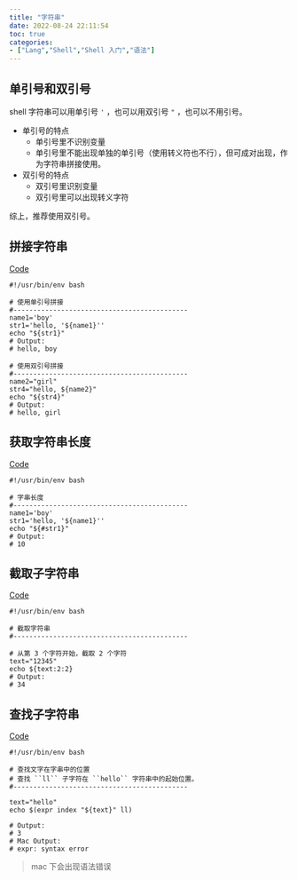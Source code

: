 ```yaml
---
title: "字符串"
date: 2022-08-24 22:11:54
toc: true
categories:
- ["Lang","Shell","Shell 入门","语法"]
---
```


## 单引号和双引号
shell 字符串可以用单引号 `'` ，也可以用双引号 `"` ，也可以不用引号。

- 单引号的特点 
   - 单引号里不识别变量
   - 单引号里不能出现单独的单引号（使用转义符也不行），但可成对出现，作为字符串拼接使用。
- 双引号的特点 
   - 双引号里识别变量
   - 双引号里可以出现转义字符

综上，推荐使用双引号。


## 拼接字符串
[Code](https://github.com/imvkmark/shell-get-started/blob/5c513c88f36bf6b9c474e12333d0d6776fa93b70/3_lang_ref/2_types/string/join.sh)
```shell
#!/usr/bin/env bash

# 使用单引号拼接
#--------------------------------------------
name1='boy'
str1='hello, '${name1}''
echo "${str1}"
# Output:
# hello, boy

# 使用双引号拼接
#--------------------------------------------
name2="girl"
str4="hello, ${name2}"
echo "${str4}"
# Output:
# hello, girl
```

## 获取字符串长度
[Code](https://github.com/imvkmark/shell-get-started/blob/5c513c88f36bf6b9c474e12333d0d6776fa93b70/3_lang_ref/2_types/string/length.sh)
```shell
#!/usr/bin/env bash

# 字串长度
#--------------------------------------------
name1='boy'
str1='hello, '${name1}''
echo "${#str1}"
# Output:
# 10
```

## 截取子字符串
[Code](https://github.com/imvkmark/shell-get-started/blob/5c513c88f36bf6b9c474e12333d0d6776fa93b70/3_lang_ref/2_types/string/sub.sh)
```shell
#!/usr/bin/env bash

# 截取字符串
#--------------------------------------------

# 从第 3 个字符开始，截取 2 个字符
text="12345"
echo ${text:2:2}
# Output:
# 34
```

## 查找子字符串
[Code](https://github.com/imvkmark/shell-get-started/blob/5c513c88f36bf6b9c474e12333d0d6776fa93b70/3_lang_ref/2_types/string/find.sh)
```shell
#!/usr/bin/env bash

# 查找文字在字串中的位置
# 查找 ``ll`` 子字符在 ``hello`` 字符串中的起始位置。
#--------------------------------------------

text="hello"
echo $(expr index "${text}" ll)

# Output:
# 3
# Mac Output:
# expr: syntax error
```

> mac 下会出现语法错误

